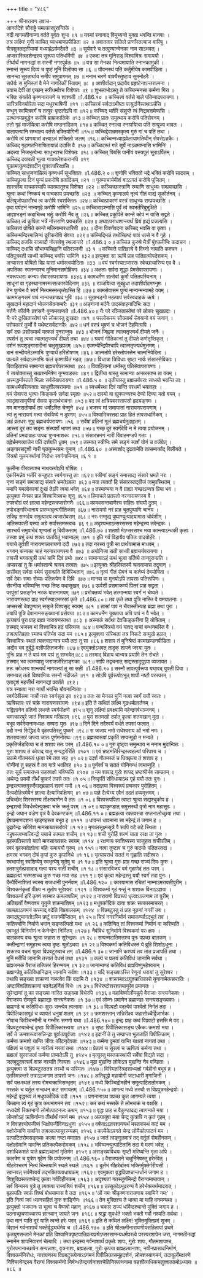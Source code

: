 +++
title = "४८६"

+++
श्रीनारायण उवाच-  
आनर्तदेशे सौराष्ट्रे चमत्कारपुरान्तिके ।  
नदी नागमतीनाम्ना वर्तते पूर्वतः शुभा ॥१ ॥
यस्यां स्नानाद् विमुच्यन्ते मुक्ता भवन्ति मानवाः ।  
तत्र लक्ष्मि! मृगी काचित् व्याधबाणप्रपीडिता ॥२ ॥
अवाततार सलिले प्राणाँस्तत्याज वारिषु ।  
चैत्रशुक्लतृतीयायां मध्याह्नेऽर्यमदैवते ॥३ ॥
सूर्यवारे च तत्पुण्यान्मेनका नाम साऽभवत् ।  
अप्सरास्त्रिदशेन्द्रस्य सुरूपा पतिधर्मिणी ॥४ ॥
एकदा तत्र मुनिराड् विश्वामित्रः समाययौ ।  
तीर्थार्थं नागनद्यां स सस्नौ नगरपूर्वतः ॥५ ॥
यत्र सा मेनका नित्यमायाति स्नानकामुकी ।  
स्नान्तं सुरूपं दिव्यं च पुष्टं मुनिं विलोक्य सा ॥६ ॥
यौवनस्थं पतिं कर्तुमीयेष कामपीडिता ।  
सानन्दा सुरतार्थाय समीपं समुपागमत् ॥७ ॥
ननाम चरणे वाक्यैस्तुष्टाव सुमनोहरैः ।  
सधैर्यः स मुनिस्तां वै मेने नागरिकीं स्त्रियम् ॥८ ॥
आशीर्वादान् प्रदायैव प्रहृष्टेनाऽन्तरात्मना ।  
उवाच देवीं तां पृच्छन् स्त्रीधर्मांश्च विशेषतः ॥९ ॥
शुभलाभोऽस्तु ते कच्चिन्मनसा कर्मणा गिरा ।  
भक्तिः संवर्तते कृष्णनारायणे च शाश्वती ॥1.486.१० ॥
कच्चित्त्वं वर्तसे बाले पतिम्पादपरायणा ।  
चारित्रविनयोपेता सदा मधुरभाषिणी ॥११ ॥
कच्चित्त्वं सर्वदाऽभीष्टा पत्युर्दानैस्तथाऽर्चसि ।  
बन्धून् स्वमित्रवर्गं च तत्पुरः पृष्ठतोऽपि वा ॥१२॥
कच्चिद् भर्तरि संसुप्ते त्वं निद्रावशमेष्यसि ।  
उत्थानमप्रबुद्धेन करोषि ब्राह्मकालिके ॥१३॥
कच्चित् प्रातः समुत्थाय करोषि पतिसेवनम् ।  
ततो गृहं मार्जयित्वा करोषि मण्डनादिकम् ॥१४॥
कच्चित् स्नात्वा स्नापयित्वा पतिं सम्पूज्य भावतः ।  
बालापत्यानि सम्भाल्य वर्तसे भक्तियोगिनी ॥१५॥
कच्चिद्देवान्नमस्कृत्य गुरुं गां च पतिं तथा ।  
करोषि त्वं प्राणयात्रां दत्त्वाऽन्नं शक्तितो जलम् ॥१६॥
कच्चिन्मध्याह्नवेलायामतिथीन् सेवसेऽन्नकैः ।  
कच्चिद् गृहागतनिराश्रितायान्नं ददासि वै ॥१७॥
कच्चिदस्तं गते सूर्ये नाऽन्नमश्नासि भामिनि! ।  
अदत्त्वा निजभृत्येभ्यः साधुभ्यश्च विशेषतः ॥१८॥
कच्चित् पिबसि पानीयं वस्त्रपूतं सुराऽर्पितम् ।  
कच्चिद् दयावती भूत्वा गात्रक्लेशकरानपि ॥१९  
यूकामत्कुणदंशादीन् पुत्रवत्परिरक्षसि ।  
कच्चित् साधुजनान्नित्यं कृष्णधर्मं सुभक्तितः ॥1.486.२ ०॥
शृणोषि भक्तितो भद्रे भक्तिं करोषि सादराम् ।  
कच्चिछ्रुत्वा दिनं पुण्यं प्रकरोषि व्रतादिकम् ॥२१ ॥
गुरुमाचार्यमीशं वाऽऽगतं करोषि पूजितम् ।  
शास्त्रस्य वाचकस्यापि व्याख्यातुश्च विशेषत ॥२२ ॥
कञ्चिच्छास्त्राणि रम्याणि साधुभ्यः सम्प्रयच्छसि ।  
श्रुत्वा कथां निष्क्रयं च वाचकाय प्रयच्छसि ॥२३ ॥
कच्चित् कृष्णालये नृत्यं गीतं वाद्यं सुकीर्तनम् ।  
बलिपूजोपहाराँश्च त्व करोषि स्वशक्तितः ॥२४॥
कच्चित्प्रावरणं वस्त्रं साधुभ्यः सम्प्रयच्छसि ।  
वृथा पर्यटनं नान्यगृहे करोषि भामिनि ॥२५॥
कच्चिन्नाऽश्नासि पूर्वं त्वं स्वभर्तरिबुभुक्षिते ।  
आज्ञाभङ्गं कदाचिच्च भर्तुः करोषि नैव तु ॥२६॥
कच्चित् प्रकुपिते कान्ते कोपं न यासि सद्व्रते ।  
कच्चित् त्वं कुपिता भर्त्रे नोत्तराणि प्रयच्छसि ॥२७॥
अथाऽपराधशान्त्यर्थं प्रियं हृद्यं प्रजल्पसि ।  
कच्चित्त्वं प्रोषिते कान्ते मलिनाम्बरधारिणी ॥२८॥
दीना विवर्णवदना कच्चिद् भवसि वा कृशा ।  
कच्चिन्मन्दिरमालिन्यं दूरीकरोषि सेवया ॥२९॥
कच्चिद्भिन्नं तथोच्छिष्टं पात्रं धत्से न वै गृहे ।  
कच्चिद् व्रजसि रात्र्यादौ नोत्सवेषु स्थलान्तरे ॥1.486.३ ०॥
कच्चिन्न कुरुषे मैत्रीं पुंश्चलीभिः कदाचन ।  
कच्चिद् दधासि सौभाग्यचिह्नानि पतिरञ्जनी ॥३ १ ॥
कच्चित्ते पातिव्रत्ये वै विघ्नो नायाति कश्चन ।  
पतिपुत्रवती साध्वी कच्चिद् भवसि भामिनि ॥३२॥
इत्युक्ता सा ऋषिं प्राह पातिव्रत्योपदेशकम् ।  
अन्यास्ता योषितो विप्र यासां धर्मास्त्वयोदिताः ॥३३ ॥
वयं स्वर्गस्याऽप्सरसः स्वेच्छाचारिण्य एव वै ।  
अपतिकाः स्वतन्त्राश्च मुनिमानसमोहिकाः ॥३४॥
अक्षताः सर्वदा शुद्धाः प्रेमसेवापरायणाः ।  
नवरूपधराः कन्याः सेवारसपरायणाः ॥३४६॥
कामधर्मेण सत्सेवां कुर्मो यतितपस्विनाम् ।  
साधूनां वा गृहस्थानामस्मत्सत्कारवेदिनाम् ॥३६ ॥
रञ्जयित्वा सुबहुधा तदाशीर्वादमाप्नुमः ।  
तेन पुण्येन वै स्वर्गं नित्यमस्मत्कृतेऽस्ति हि ॥३७॥
कामसेवासमं पुण्यं नान्यन्मन्यामहे वयम् ।  
कामभङ्गसमं पापं नान्यच्छापप्रदं भुवि ॥३८॥
सुखभङ्गो महत्पापं सर्वस्वदाहकं ऋषे ।  
सुखदानं महादानं भोजनसेवनाम्बरैः ॥३९॥
अङ्गानां मर्दनैः पादसंवाहनादिभिः सदा ।  
नर्तनैः कीर्तनैः प्रशंसनैः पुण्यमवाप्यते ॥1.486.४०॥
यैः परे रञ्जितास्तेषां परे लोकाः सुखप्रदाः ।  
यैः परे दुःखितास्तेषां परे लोकास्तु दुःखदाः ॥४१ ॥
परलोकस्य सौख्यार्थं सेवयामो वयं जनान् ।  
परोपकारं कुर्मो वै यथेष्टसर्वदानकैः ॥४२॥
धनं वस्त्रं भूषणं च भोजनं देहमित्यपि ।  
सर्वं दद्मः प्रसौख्यार्थं यत्फलं पुनराप्नुमः ॥४३॥
भोजनं जिह्वया त्वात्मतृप्त्यर्थं दीयते जनैः ।  
स्पर्शनं तु त्वचा त्वात्मतृप्त्यर्थं दीयते तथा ॥४४॥
श्रवणं गीतिकानां तु दीयते कर्णतृप्तिकृत् ।  
दर्शनं रूपशृङ्गारादीनां चक्षुसुखप्रदम् ॥४५॥
एवमन्येन्द्रियैश्चापि त्वात्मतृप्त्यर्थमुत्तमम् ।  
दानं सन्दीयतेऽस्माभिः पुण्यार्थं हरितोषणम् ॥४६॥
आत्मतोषे हरेस्तोषस्तेन चात्मनिवेदिता ।  
पाल्यते सर्वदाऽस्माभिः फलं कृष्णार्पितं महत् ॥४७॥
विधात्रा त्रिविधाः सृष्टा नार्यः संसारसेविकाः ।  
विवाहिताश्च सामान्या ब्रह्मचर्यपरास्तथा ॥४८॥
विवाहितानां धर्मास्तु पतिसेवापरायणाः ।  
ये त्वयोक्तास्तु सत्प्रश्नमिषेण युग्मवाहकाः ॥४९॥
द्वितीया यास्तु सामान्या अप्सरसश्च ता वयम् ।  
अस्मद्धर्मास्ततो भिन्नाः सर्वसेवापरायणाः ॥1.486.५ ० ॥
तृतीयास्तु ब्रह्मचर्यपराः साध्व्यो भवन्ति ताः ।  
कामधर्मपरित्यक्ताः साधुशीलपरायणाः ॥५१ ॥
स्वधर्मस्था दिवं यान्ति परधर्मा भयावहाः ।  
वयं सेवापरा भृत्याः किङ्कर्यः सर्वदा स्मृताः ॥५२॥
दास्यो वा ह्युपपत्न्यश्च देव्यो दिव्या यतो वयम् ।  
त्वादृशासामृषीणां सेवया कृतार्थभावनाः ॥५३॥
वद त्वं क्षत्रियवरस्तापसो हृदयङ्गमः ।  
मम मानसतोषार्थं तव धर्मोऽस्ति चेन्मुने ॥५४॥
भजस्व मां समायातां नारायणपरायणाम् ।  
त्वां तु नारायणं मत्वा सेवयिष्ये न दूषणम् ॥५५॥
विश्वामित्रस्तदा प्राह हितं तापसधार्मिकम् ।  
अहं व्रतधरः सुभ्रु ब्रह्मचर्यपरायणः ॥५६ ॥
सर्वेषां व्रतिनां मूलं ब्रह्मचर्यमुदाहृतम् ।  
आस्तां दूरं तव सङ्गः संस्पर्शो भाषणं तथा ॥५७॥
गच्छ दूरं स्वर्गदेवि न मे त्वया प्रयोजनम् ।  
व्रतिनां प्रमदाग्राहः पापदः पुण्यनाशकः ॥५८॥
संसारभ्रमणं नारी विवाहमण्डपे गताः ।  
वह्नेर्भ्रमणव्याजेन पतिं दर्शयति ध्रुवम् ॥५९॥
तस्मात् स्त्रीभिः समे सङ्गं स्पर्शं योगं च वर्जयेत् ।  
अङ्गारसदृशी नारी घृतकुम्भसमः पुमान् ॥1.486.६० ॥
अस्पर्शाद् दृढतामेति तत्सम्पर्काद् विलीयते ।  
स्त्रियो मूलमनर्थानां निरोधः स्वर्गगामिनाम् ॥६ १ ॥
    
कुलीना वीरवत्यश्च नाथवत्योऽपि योषितः ।  
एकस्मिन्नेव भर्तरि सन्तुष्टाः स्वर्गगास्तु ताः ॥६२॥
स्त्रीणां सङ्गं समासाद्य संसारे भ्रमते नरः ।  
नृणां सङ्गं समासाद्य संसारे भ्रमतेऽबला ॥६३॥
मया त्यक्तौ हि संसारस्तद्बीजं त्वमुपस्थितम् ।  
ममापि यमलोकानां दुःखं तेऽपि त्वया भवेत् ॥६४॥
तस्मान्मया न वै ग्राह्या गच्छाऽन्यत्र प्रिया भव ।  
इत्युक्ता मेनका प्राह विश्वामित्रवचः शृणु ॥६५॥
हिमाचले प्रतपतो नरनारायणस्य वै ।  
तपश्चोग्रं परं ज्ञात्वा महेन्द्रस्त्वप्सरोगणैः ॥६६॥
कामवसन्तबाणैश्च सहितः संययौ द्रुतम् ।  
तपोभङ्गविधानाय प्रारम्भन्नृत्यगीतिकाम् ॥६७॥
नारायणो नरं प्राह चूतपुष्पाणि चानय ।  
सक्थ्नि सम्मर्दय समुत्पादय त्वप्सरोवराम् ॥६८॥
नरः सम्मृद्य पुष्पाण्युत्पादयामास चोर्वशीम् ।  
अतिरूपवतीं यस्या अग्रे सर्वास्तमस्त्वचः ॥६ ९॥
अदृश्यन्ताऽत्सरसस्ता महेन्द्रस्य तदेन्द्रकः ।  
साश्चर्यं समुवाचेदं शृण्वतां तु दिवौकसाम् ॥1.486.७०॥
शतशो मेऽप्सरसश्च मया कान्त्याऽन्धकी कृताः ।  
तस्याः प्रभुं कथं शक्तः पातयितुं भवाम्यहम् ॥७१ ॥
इति गर्वं विहायैव पतितः पादयोर्हरेः ।  
ययाचे तूर्वशीं नारायणान्नारायणो ददौ ॥७२॥
तदा नरस्य पुत्री सा प्रार्थयामास माधवम् ।  
भगवन् कन्यका चाहं नरनारायणस्य वै ॥७३ ॥
अयोनिजा सती साध्वी ब्रह्मचर्यपरायणा ।  
तापसी भगवत्पुत्री कथं यामि दिवं प्रभो ॥७४॥
सामान्याऽहं कथं भूत्वा वर्तिष्ये तान्सुरान्प्रति ।  
अप्सरसां तु के धर्मास्तान्मे श्रावय तत्त्वतः ॥७५॥
इत्युक्तः श्रीहरिस्तस्यै श्रावयामास तद्वृषान् ।  
दासीवत् सर्वदा स्थेयं सुरान्प्रति दिविस्थितान् ॥७६॥
नृत्यं गीतं सेवनं च कर्तव्यं देवयोषिता ।  
सर्वे देवाः समाः सेव्याः पतिरूपेण वै दिवि ॥७७॥
मानवा वा मुनयोऽपि तापसाः पतिरूपिणः ।  
सेवनीया भविष्यन्ति गच्छ तिष्ठ यथासुखम् ॥७८॥
ऊर्वशी प्रसमाकर्ण्य पितरं प्राह सद्व्रता ।  
परपुंसां प्रसङ्गेन नरकं यातनामयम् ॥७९॥
प्रभोक्तव्यं भवेत् तस्मान्मया स्वर्गं न चेष्यते ।  
नारायणस्तदा प्राह स्वर्गस्याऽप्सरसां कृते ॥1.486.८०॥
तव कृते तथा पुत्रि नास्ति वै यमयातनाः ।  
अप्सरसो देवपुण्यात् ससृजे विश्वसृट् स्वयम् ॥८१ ॥
तासां पापं न चैवास्तीत्याह ब्रह्मा तथा पुरा ।  
तवापि पुत्रि देवानामसङ्ख्यानां प्रसेवया ॥८२॥
कामधर्मेण युक्ताया अपि पापं न वै भवेत् ।  
इत्यपापं पुरा प्राह ब्रह्मा नारायणस्तथा ॥८३ ॥
अस्माकं सर्वथा देवकिङ्करीणां हि योषिताम् ।  
तस्माद् भजस्व मां विश्वामित्र हठं परित्यज ॥८४॥
पण्यस्त्रियो वयं यावद् वाचां बन्धनमस्ति वै ।  
तावत्पतिव्रताः स्मश्च पतिर्भव सदा मम ॥८५॥
इत्युक्त्वा संस्थिता तत्र निकटे सन्मुखे हठात् ।  
विश्वामित्रः स्थलं त्यक्त्वाऽन्यत्र ययौ तदा तु सा ॥८६॥
शशाप तं मुनिश्रेष्ठं कामखण्डनपीडिता ।  
अद्यैव भव दुर्बुद्धे वलीपलितजर्जरः ॥८७॥
एवमुक्तोऽभवत् तादृक् शापने जरया युतः ।  
मुनिः प्राह न ते पापं मम पापं तु सम्भवेत्॥८८॥
तस्माद् विहाय चान्यत्र प्रयामि तेन रोचते ।  
तस्माद् भव त्वमप्याशु जराजर्जरिताङ्गका ॥८९॥
सापि तद्वचनात् सद्यस्तादृग्रूऽपा व्यजायत ।  
ततः क्रोधस्य शान्त्यर्थं नागवत्यां तु सा सती ॥1.486.९०॥
सस्नौ तावत्पूर्वरूपा यथावद् युवती प्रिया ।  
समभवत् ततो विश्वामित्रः सस्नौ नदीजले ॥९१ ॥
सोऽपि पूर्वरूपोऽभूत् शापौ नष्टौ परस्परम् ।  
एतादृशं महत्तीर्थं नागनद्यां प्रवर्तते ॥९२।  
यत्र स्नात्वा नरा नार्यो भवन्ति यौवनान्विताः ।  
स्वर्गदेवीसमा नार्यो नराः स्वर्गसुरा इव ॥९३॥
ततः सा मेनका मुनिं नत्वा स्वर्गं ययौ स्वतः ।  
ऋषिस्तपः परं चक्रे नारायणपरायणः ॥९४॥
इति ते कथितं लक्ष्मि गूढधर्मप्रवर्तनम् ।  
यद्विज्ञानेन व्रतिनो लभन्ते स्वर्गमोक्षणे ॥९५॥
शृणु लक्ष्मि! प्रवक्ष्यामि महेन्द्रगर्वभञ्जनम् ।  
चमत्कारपुरे जातं निशामय मतिप्रदम् ॥९६ ॥
पुरा शतमखो दर्पात् कृत्वा शतमखान् मुदा ।  
बभूव सर्वदेवानामध्यक्षः सम्पदा युतः ॥९७॥
दिने दिने तदैश्वर्यं वर्धते तपसां फलात् ।  
ददौ मन्त्रं सिद्धिदं वै बृहस्पतिस्तु पुष्करे ॥९८॥
स जजाप नमो राधेश्वराय ओं नमो नमः ।  
शतसवत्सरं जप्त्वा जातः पूर्णमनोरथः ॥९९॥
ब्रह्मस्वरूपां प्रकृतिं सम्पन्मूढो न मन्यते ।  
प्रकृतिर्जडदिव्या च तं शशाप ततः परम् ॥1.486.१० ०॥
गुरुं दृष्ट्वा समुत्थाय न ननाम मुदान्वितः ।  
गुरुः शशाप तं कोपाद् यातु सम्पद्धरेरिति ॥१०१ ॥
एवं भ्रष्टमतिरिन्द्रस्त्वहल्यां परिपश्य च ।  
चकमे गौतमरूपं धृत्वा रेमे तया सह ॥१ ०२॥
ददर्श गौतमस्तं च धिक्कृत्य तं शशाप ह ।  
योनीनां तु सहस्रं वै तव गात्रे भवत्विह ॥१० ३॥
पूर्णवर्षं च सततं योनिगन्धं त्वमाप्नुहि ।  
ततः सूर्यं समाराध्य सहस्राक्षो भविष्यसि ॥१०४ ॥
मम शापाद् गुरोः शापद् भ्रष्टश्रीर्भव साम्प्रतम् ।  
अथेन्द्रः प्रययौ तीर्थं पुष्करं तपसे ततः ॥१ ०५॥
निष्कृतिं संविधायाऽथ गृहं ययौ ततः पुनः ।  
इन्द्रस्त्यक्तगुरुर्दैवाद्ब्रह्माणं शरणं ययौ ॥१ ०६॥
तदाज्ञया विश्वरूपं प्रचकार पुरोहितम् ।  
दैत्यदौहित्रमेवैनं ज्ञात्वा दैत्याभिपक्षिणम् ॥१ ०७॥
यज्ञे दैत्येभ्य एवैनं ददतं हव्यमुत्तमम् ।  
प्रचिच्छेद शिरस्तस्य तीक्ष्णबाणेन वै ततः ॥१ ०८॥
विश्वरूपपिता त्वष्टा श्रुत्वा सद्यश्चुकोप ह ।  
इन्द्रशत्रो विवर्धस्वेत्युक्त्वा चक्रे क्रतुं परम् ॥१ ०९॥
यज्ञकुण्डात् समुत्तस्थौ वृत्रो नाम महासुरः ।  
इन्द्रो जघान वज्रेण वृत्रं वै देवकण्टकम् ॥1.486.११ ०॥
ब्रह्महत्या रक्तवस्त्रा सप्तनालोच्छ्रया तथा ।  
ईषाप्रमाणदशना खड्गहस्ता बभूव ह ॥१११ ॥
धावन्तं धावमाना सा महेन्द्रं तं जगाम ह ।  
दुद्रावेन्द्रः संविवेश मानसाख्यसरोवरे ॥१ १२॥
मृणालसूक्ष्मसूत्रे वै सापि वटे तटे स्थिता ।  
नहुषस्त्वभवत्त्विन्द्रो ययाचे कामतः शचीम् ॥१ १३॥
शची गुरोर्हि शरणं याता ररक्ष तां गुरुः ।  
बृहस्पतिस्ततो यातो मानसाख्यसरः स्वयम् ॥११४ ॥
रक्षणाय स्वशिष्यस्य चाजुहाव शचीपतिम् ।  
स्वरं वृहस्पतेर्ज्ञात्वा बहिः समाययौ गुरुम् ॥१ १५१॥
नत्वा तुष्टाव च गुरुं पादयोः पतितस्तदा ।  
क्षमस्व भगवन् दोषं कृपां कुरु कृपानिधे ॥१ १६॥
भृत्यापराधं सततं न गृह्णाति सदीश्वरः ।  
स्वभार्यासु स्वशिष्येषु स्वभृत्येषु सुतेषु च ॥१ १७॥
इति श्रुत्वा गुरुः प्राह गच्छ राज्यं दिवः कुरु ।  
हतशत्रुर्मत्प्रसादाद् गत्वा पश्य सतीं शचीम् ॥१ १८॥
संसारविजयं वर्म गृहाणेदं ततः परम् ।  
ब्रह्महत्यां भस्मसाच्च कुरु गच्छ मया सह ॥११ ९॥
एवं कृत्वा महेन्द्रस्तु ययौ स्वर्गं तदा पुनः ।  
दैत्यैर्विनाशितां स्वस्य राजधानीं पुनर्नवाम् ॥1.486.१२० ॥
कारयामास रचितां नाम्नाऽमरावतीपुरीम् ।  
विश्वकर्मकृतां वीक्ष्य न तुतोष सुरेश्वरः ॥१२१ ॥
विश्वकर्मा गृहं गन्तुं न शशाक विनाऽऽज्ञया ।  
विश्वकर्मा हरिं कृष्णं सस्मार कमलापतिम् ॥१२२॥
नारायणो विप्ररूपं धृत्वाऽऽजगाम तां पुरीम् ।  
अतिखर्वो वैष्णवश्च युयुजे शक्रमाशिषम् ॥१२३॥
मधुपर्कादिकं दत्वा शक्रः सत्कारमाचरत् ।  
पप्रच्छाऽऽगमनं कस्माद् वदेति विप्रबालकम् ॥१२४ ॥
विप्रबटुस्तु तं प्राह नूतनां नगरीं तव ।  
समाद्रष्टुमागतोऽस्मि प्रष्टुं वचनमीप्सितम् ॥१ २५॥
चित्रं नगरनिर्माणं समाकर्ण्याऽद्भुतं तव ।  
कतिवर्षाणि निर्माणे भवान् सङ्कल्पितो यथा ॥१ २६॥
कतिचित् तां विश्वकर्मा निर्माणं वा करिष्यति ।  
एवम्भूतं विनिर्माणं न केनेन्द्रेण निर्मितम् ॥१२७॥
नैवंविधं सुनिर्माणे विश्वकर्मा परः क्षमः ।  
बालकस्य वचः श्रुत्वा जहास स सुरेन्द्रकः ॥१ २८॥
सम्पन्मदातिमत्तश्च पुनः पप्रच्छ बालकम् ।  
कतीन्द्राणां समूहश्च त्वया दृष्टः श्रुतोऽथवा ॥१ २९॥
विश्वकर्मा कतिविधस्तं ये ब्रूहि शिशोऽधुना ।  
शक्रस्य वचनं श्रुत्वा विप्रबटुरुवाच तम् ॥1.486.१ ३०॥
जानामि कश्यपं तव तात प्रजापतिं तथा ।  
मुनिं मरीचिं जानामि तत्तातं वेधसं तथा ॥१३१ ॥
कल्पं च प्रलयं कतिविधं जानामि सर्वथा ।  
ब्रह्मजनकं वैराजं तत्पितरं हिरण्मयम् ॥१ ३२॥
जानाम्यण्डं कतिविधं ब्रह्मविष्णुमहेश्वरान् ।  
ब्रह्माण्डेषु कतिविधानिद्रान् जानामि सर्वशः ॥१३३॥
यदि सङ्ख्याऽस्ति रेणूनां धरायां तु सुरेश्वर ।  
तथापि सङ्ख्या शक्राणां नास्त्येव किं वदामि ते ॥१३४ ॥
शक्रस्याऽऽयुश्चाधिकारो युगानामेकसप्ततिः ।  
अष्टाविंशतिशक्राणां पतनेऽहर्निशं विधेः ॥१ ३५॥
विधेरष्टोत्तरशतमायुरेव प्रमाणतः ।  
सुरेन्द्राणां तु का सङ्ख्या नास्ति सङ्ख्या विधेरपि ॥१३६॥
महाविष्णोर्लोमकूपे वैराजाः सन्त्यनेकशः ।  
वैराजस्य रोमकूपे ब्रह्माद्याः सन्त्यनेकशः ॥१ ३७॥
एवं लोम्नः प्रमाणेन ब्रह्माण्डाः सन्त्यसङ्ख्यकाः ।  
ब्रह्माण्डे च कतिविधाः सुराः सन्त्येव त्वत्समाः ॥१ ३८॥
विप्रबटौ वदत्येवं पार्श्वतो निर्गतं तदा ।  
पिपीलिकासमूहं च व्यायतं धनुषां शतम् ॥१ ३९॥
क्रमशस्तान् सन्निरीक्ष्य जहासोच्चैर्द्विजार्भकः ।  
नोवाच किञ्चिन्मौनी च गम्भीरः सगणो यथा ॥1.486.१४०॥
इन्द्रः प्राह कथं विप्रवटो हससि मे वद ।  
विप्रबटुरुवाचेन्द्रं दृष्टाः पिपीलिकास्त्वया ॥१४१ ॥
सृष्टः पिपीलिकासङ्घ एकैकः क्रमशो मया ।  
सर्वे ते क्रमशस्त्वासन्निन्द्राः पूर्वात्प्रपूर्वजाः ॥१४२॥
इदानीं ते तु सम्प्राप्ता भूतजातिं पिपीलिकाम् ।  
कर्मणा क्रमशो यान्ति जीवाः कीटनृदेवताः ॥१४३॥
कर्मणा द्रुमतां यान्ति यक्षतां नागतां तथा ।  
पक्षित्वं च पशुत्वं च नारीत्वं नरतां तथा ॥१४४॥
प्रेतत्वं च सुरत्वं च ऋषित्वं कर्मणा तथा ।  
ब्रह्मत्वं सुरराजत्वं कर्मणा प्राप्यतेऽपि तु ॥१४५॥
मृत्युस्तु मस्तकस्थायी सर्वेषां विद्यते सदा ।  
जलबुद्वुदवत्सर्वं शक्र नश्यति नित्यशः ॥१४६॥
मूढा मुह्यन्ति लोकेऽत्र मुह्यन्ति नैव पण्डिताः ।  
इत्युक्त्वा स विप्रबटुस्ततत्र तस्थौ च सस्मितः ॥१४७॥
विस्मितस्त्रिदशाध्यक्षो गर्वहीनो बभूव ह ।  
एतस्मिन्नन्तरे तत्राऽऽजगाम तापसो जनः ॥१४८॥
अतिवृद्धो महायोगी जटाधारी मृगाजिनी ।  
सर्वं वक्षःस्थलं तस्य रोमचक्राभिसम्भृतम् ॥१४९॥
मध्ये किञ्चिद्रोमहीनं समुत्पाटितलोमकम् ।  
मस्तके च वर्तुलं सन्दधन् कटं समायतम् ॥1.486.१५०॥
आगत्य मध्ये तस्थौ स विप्रपुत्रमहेन्द्रयोः ।  
महेन्द्रो वृद्धरूपं तं मधुपर्कादिकं ददौ ॥१५१ ॥
प्रणनामाऽथ पप्रच्छ कुत आगम्यते त्वया ।  
किन्नामा त्वं गृहं कुत्र कथमागमनं तव ॥१५२॥
करं कथं मस्तके ते लोमचक्रं च वक्षसि ।  
मध्यदेशे रिक्तभागो लोमोत्पाटनजः कथम् ॥१५३॥
वृद्धः प्राह च वैकुण्ठादद्य त्वागम्यते मया ।  
लोमशोऽहं ऋषिर्नाम्ना तीर्थार्थं गमनं मम ॥१५४॥
अल्पायुषा मया चेन्द्र कुत्रापि न कृतं गृहम् ।  
न विवाहश्चोपजीव्यं भिक्षोपजीविनाऽधुना ॥१५५॥
वर्षणाऽऽतपशान्त्यर्थं मस्तकस्थं कटं मम ।  
वक्षोरोमाणि यावन्ति तावत्कल्पायुरस्म्यहम् ॥१५६॥
कल्पैकेऽपगते चेन्द्र लोमैकोत्पाटनं मम ।  
उत्पाटितरोमसङ्ख्याः कल्पा नष्टा ममाग्रतः ॥१५७॥
जातं त्वङ्गुलमात्रं तद् वर्तुलं रोमहीनकम् ।  
वक्षोलोमानि यावन्ति प्रतिकल्पैकरोमकम् ॥१५८॥
भविष्यन्त्युत्पाटितानि तदा मे मरणं भवेत् ।  
दशाधिकशते याते ब्रह्माऽब्दानां मृतिर्मम ॥१५९॥
असङ्ख्यविधयः सृष्टौ मरिष्यन्ति मृता अपि ।  
कलत्रेण च पुत्रेण गृहेण किं प्रयोजनम् ॥1.486.१६०॥
वैराजपतने चक्षुर्निमेषस्तु हरेर्भवेत् ।  
श्रीहरेश्चरणं नित्यं चिन्तयामि स्थले स्थले ॥१६१ ॥
दुर्लभं श्रीहरेर्दास्यं भक्तिर्मुक्तेर्गरीयसी ।  
स्वप्नवत् सर्वमैश्वर्यं तद्भक्तिव्यवधायकम् ॥१६२॥
एवमुक्त्वा वृद्धविप्रश्चान्तर्धानं जगाम ह ।  
शिशुविप्रस्ततश्चेन्द्रं कृत्वा गर्वविहीनकम् ॥१६३॥
अदृश्यतां गतस्तूर्णमिन्द्रो वैराग्यमाप्तवान् ।  
सर्वं विन्यस्य पुत्रे तु त्यक्त्वा राज्यश्रियं शचीम् ॥१६४॥
उत्सुकोऽभूदरण्यं वै हरेर्भक्त्यर्थमादरात् ।  
बृहस्पतिः स्वकं शिष्यं बोधयामास वै तदा ॥१६५॥
'ओं नमः श्रीकृष्णनारायणाय स्वामिने नमः' ।  
इति नित्यं जपं ध्यानसहितं कुरु शार्ङ्गिणः ॥१६६॥
तेन मुक्तिश्च ते भाव्या मा याहि वनमन्यथा ।  
इत्युक्तो भजमानः स भूत्वा च वैष्णवो महान् ॥१६७॥
चकार राज्यं धर्मिष्ठश्चान्ते मुक्तिं जगाम ह ।  
पठनाच्छ्रवणाच्चास्य ज्ञानवान् जायते जनः ॥१६८॥
श्रद्धा सुवर्धते भक्तो भक्तौ गर्वो नश्यति सर्वथा ।  
वृथा मानं याति दूरं याति त्वन्ते हरेः पदम् ॥१६९॥
इति ते कथितं लक्ष्मि! भुक्तिमुक्तिप्रदं शुभम् ।  
विज्ञानं गर्वनाशार्थं भक्तेर्वृद्ध्यर्थमेव च ॥1.486.१७० ॥
इति श्रीलक्ष्मीनारायणीयसंहितायां प्रथमे कृतयुगसन्ताने मेनकां प्रति विश्वामित्रपृष्टपातिव्रत्यप्रश्रेऽप्सरसामन्यधर्मपरत्वे परस्परशापेन जरा, नागमतीनद्यां स्नानेन शापनिवारणं चेत्यादि । तथा इन्द्रस्य गर्वनाशार्थं प्रकृतेः शापः, गुरोः शापः, गौतमशापश्च, गुरोरपमानाच्छापेन सम्पन्नाशः, वृत्रनाशः, ब्रह्महत्या, गुरोः कृपया ब्रह्महत्यानाशः, नवीनप्रासादनिर्माणं, विश्वकर्मनिरोधः, नारायणस्य विप्रबटुरूपेणाऽऽगमनं पिपीलिकासमूहदर्शनं, लोमशस्यागमनं, तदायुर्लोमक्षरणे निश्चित्येन्द्रस्य वैराग्यं विश्वकर्मणो निर्बन्धतेन्द्रगर्वनाशश्चेतिनिरूपणनामा षडशीत्यधिकचतुश्शततमोऽध्यायः ॥४८६ ॥
    
